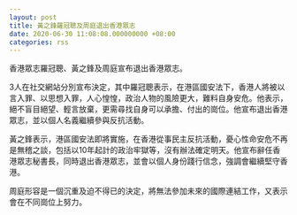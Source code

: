 ```yaml
---
layout: post
title: 黃之鋒羅冠聰及周庭退出香港眾志
date: 2020-06-30 11:08:08.000000000 +08:00
categories: rss
---
```


香港眾志羅冠聰、黃之鋒及周庭宣布退出香港眾志。

3人在社交網站分別宣布決定，其中羅冠聰表示，在港區國安法下，香港人將被以言入罪、以思想入罪，人心惶惶，政治人物的風險更大，難料自身安危。他表示，絕不盲目絕望、輕言放棄，更需尋找自身可以承擔、付出的崗位。他宣布退出香港眾志，並以個人名義繼續參與反抗活動。

黃之鋒表示，港區國安法即將實施，在香港從事民主反抗活動，憂心性命安危不再是無稽之談，包括以10年起計的政治牢獄等，沒有辦法確定明天。他宣布辭任香港眾志秘書長，同時退出香港眾志，並會以個人身份踐行信念，強調會繼續堅守香港。

周庭形容是一個沉重及迫不得已的決定，將無法參加未來的國際連結工作，又表示會在不同崗位上努力。
